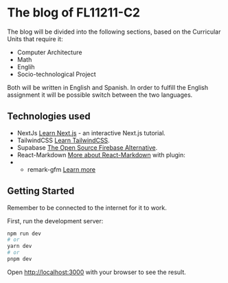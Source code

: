 # The blog of FL11211-C2

The blog will be divided into the following sections, based on the Curricular Units that require it:
- Computer Architecture
- Math
- Englih
- Socio-technological Project

Both will be written in English and Spanish. In order to fulfill the English assignment it will be possible switch between the two languages.  

## Technologies used
- NextJs [Learn Next.js](https://nextjs.org/learn) - an interactive Next.js tutorial.
- TailwindCSS [Learn TailwindCSS](https://tailwindcss.com/docs/installation).
- Supabase [The Open Source Firebase Alternative](https://supabase.com/).
- React-Markdown [More about React-Markdown](https://github.com/remarkjs/react-markdown#readme) with plugin:
- - remark-gfm [Learn more](https://github.com/remarkjs/remark-gfm)

## Getting Started
Remember to be connected to the internet for it to work.

First, run the development server:
```bash
npm run dev
# or
yarn dev
# or
pnpm dev
```

Open [http://localhost:3000](http://localhost:3000) with your browser to see the result.
